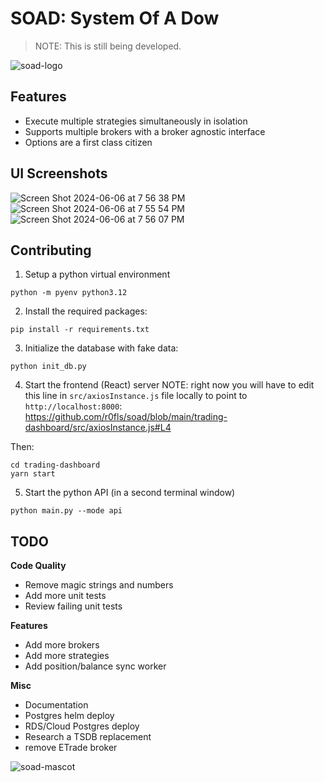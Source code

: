 # SOAD: System Of A Dow

> NOTE: This is still being developed.

![soad-logo](https://github.com/r0fls/soad/assets/1858004/7369c3af-b4e6-41d9-997c-eaa0b81b969d)


## Features

- Execute multiple strategies simultaneously in isolation
- Supports multiple brokers with a broker agnostic interface
- Options are a first class citizen

## UI Screenshots
![Screen Shot 2024-06-06 at 7 56 38 PM](https://github.com/r0fls/soad/assets/1858004/0e214dd5-c157-47cc-a48f-2ec0f37a7b33)
![Screen Shot 2024-06-06 at 7 55 54 PM](https://github.com/r0fls/soad/assets/1858004/65c4774d-fb49-4452-936c-f5148f958d26)
![Screen Shot 2024-06-06 at 7 56 07 PM](https://github.com/r0fls/soad/assets/1858004/24401792-b0b0-4d2e-b2db-15827cb71b0a)


## Contributing
1. Setup a python virtual environment
```
python -m pyenv python3.12
```
2. Install the required packages:
```
pip install -r requirements.txt
```
3. Initialize the database with fake data:
```
python init_db.py
```
4. Start the frontend (React) server
NOTE: right now you will have to edit this line in `src/axiosInstance.js` file locally to point to `http://localhost:8000`:
https://github.com/r0fls/soad/blob/main/trading-dashboard/src/axiosInstance.js#L4

Then:
```
cd trading-dashboard
yarn start
```
5. Start the python API (in a second terminal window)
```
python main.py --mode api
```

## TODO


**Code Quality**
- Remove magic strings and numbers
- Add more unit tests
- Review failing unit tests

**Features**
- Add more brokers
- Add more strategies
- Add position/balance sync worker

**Misc**
- Documentation
- Postgres helm deploy
- RDS/Cloud Postgres deploy
- Research a TSDB replacement
- remove ETrade broker

![soad-mascot](https://github.com/r0fls/soad/assets/1858004/1ac6d1c7-5263-4b8a-a643-148ee54c12c1)
